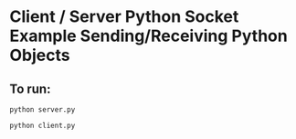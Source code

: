 
# Client / Server Python Socket Example Sending/Receiving Python Objects

## To run:

```
python server.py
```

```
python client.py
```
